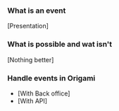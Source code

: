 ### What is an event

[Presentation]

### What is possible and wat isn't

[Nothing better]

### Handle events in Origami

- [With Back office]
- [With API]
